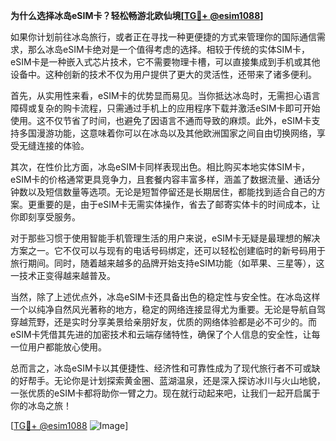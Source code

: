 **为什么选择冰岛eSIM卡？轻松畅游北欧仙境[[TG💪+ @esim1088](https://t.me/s/esim1088)]**

如果你计划前往冰岛旅行，或者正在寻找一种更便捷的方式来管理你的国际通信需求，那么冰岛eSIM卡绝对是一个值得考虑的选择。相较于传统的实体SIM卡，eSIM卡是一种嵌入式芯片技术，它不需要物理卡槽，可以直接集成到手机或其他设备中。这种创新的技术不仅为用户提供了更大的灵活性，还带来了诸多便利。

首先，从实用性来看，eSIM卡的优势显而易见。当你抵达冰岛时，无需担心语言障碍或复杂的购卡流程，只需通过手机上的应用程序下载并激活eSIM卡即可开始使用。这不仅节省了时间，也避免了因语言不通而导致的麻烦。此外，eSIM卡支持多国漫游功能，这意味着你可以在冰岛以及其他欧洲国家之间自由切换网络，享受无缝连接的体验。

其次，在性价比方面，冰岛eSIM卡同样表现出色。相比购买本地实体SIM卡，eSIM卡的价格通常更具竞争力，且套餐内容丰富多样，涵盖了数据流量、通话分钟数以及短信数量等选项。无论是短暂停留还是长期居住，都能找到适合自己的方案。更重要的是，由于eSIM卡无需实体操作，省去了邮寄实体卡的时间成本，让你即刻享受服务。

对于那些习惯于使用智能手机管理生活的用户来说，eSIM卡无疑是最理想的解决方案之一。它不仅可以与现有的电话号码绑定，还可以轻松创建临时的新号码用于旅行期间。同时，随着越来越多的品牌开始支持eSIM功能（如苹果、三星等），这一技术正变得越来越普及。

当然，除了上述优点外，冰岛eSIM卡还具备出色的稳定性与安全性。在冰岛这样一个以纯净自然风光著称的地方，稳定的网络连接显得尤为重要。无论是导航自驾穿越荒野，还是实时分享美景给亲朋好友，优质的网络体验都是必不可少的。而eSIM卡凭借其先进的加密技术和云端存储特性，确保了个人信息的安全性，让每一位用户都能放心使用。

总而言之，冰岛eSIM卡以其便捷性、经济性和可靠性成为了现代旅行者不可或缺的好帮手。无论你是计划探索黄金圈、蓝湖温泉，还是深入探访冰川与火山地貌，一张优质的eSIM卡都将助你一臂之力。现在就行动起来吧，让我们一起开启属于你的冰岛之旅！

[[TG💪+ @esim1088](https://t.me/s/esim1088) ![Image](https://i.postimg.cc/4NQfJmqS/Snipaste-2025-05-13-00-14-12.png)]